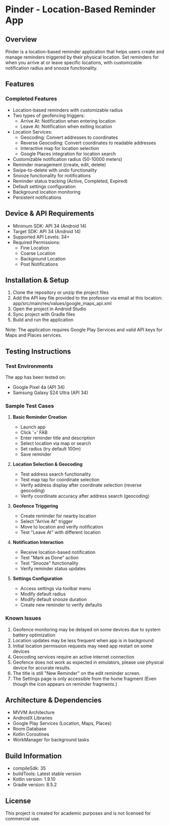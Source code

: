 # Pinder - Location-Based Reminder App

## Overview
Pinder is a location-based reminder application that helps users create and manage reminders triggered by their physical location. Set reminders for when you arrive at or leave specific locations, with customizable notification radius and snooze functionality.

## Features
### Completed Features
- Location-based reminders with customizable radius
- Two types of geofencing triggers:
  - Arrive At: Notification when entering location
  - Leave At: Notification when exiting location
- Location Services:
  - Geocoding: Convert addresses to coordinates
  - Reverse Geocoding: Convert coordinates to readable addresses
  - Interactive map for location selection
  - Google Places integration for location search
- Customizable notification radius (50-10000 meters)
- Reminder management (create, edit, delete)
- Swipe-to-delete with undo functionality
- Snooze functionality for notifications
- Reminder status tracking (Active, Completed, Expired)
- Default settings configuration
- Background location monitoring
- Persistent notifications

## Device & API Requirements
- Minimum SDK: API 34 (Android 14)
- Target SDK: API 34 (Android 14)
- Supported API Levels: 34+
- Required Permissions:
  - Fine Location
  - Coarse Location
  - Background Location
  - Post Notifications

## Installation & Setup
1. Clone the repository or unzip the project files
2. Add the API key file provided to the professor via email at this location: app/src/main/res/values/google_maps_api.xml
3. Open the project in Android Studio
4. Sync project with Gradle files
5. Build and run the application

Note: The application requires Google Play Services and valid API keys for Maps and Places services.

## Testing Instructions
### Test Environments
The app has been tested on:
- Google Pixel 4a (API 34)
- Samsung Galaxy S24 Ultra (API 34)

### Sample Test Cases
1. **Basic Reminder Creation**
   - Launch app
   - Click '+' FAB
   - Enter reminder title and description
   - Select location via map or search
   - Set radius (try default 100m)
   - Save reminder

2. **Location Selection & Geocoding**
   - Test address search functionality
   - Test map tap for coordinate selection
   - Verify address display after coordinate selection (reverse geocoding)
   - Verify coordinate accuracy after address search (geocoding)

3. **Geofence Triggering**
   - Create reminder for nearby location
   - Select "Arrive At" trigger
   - Move to location and verify notification
   - Test "Leave At" with different location

4. **Notification Interaction**
   - Receive location-based notification
   - Test "Mark as Done" action
   - Test "Snooze" functionality
   - Verify reminder status updates

5. **Settings Configuration**
   - Access settings via toolbar menu
   - Modify default radius
   - Modify default snooze duration
   - Create new reminder to verify defaults

### Known Issues
1. Geofence monitoring may be delayed on some devices due to system battery optimization
2. Location updates may be less frequent when app is in background
3. Initial location permission requests may need app restart on some devices
4. Geocoding services require an active internet connection
5. Geofence does not work as expected in emulators, please use physical device for accurate results.
6. The title is still "New Reminder" on the edit reminder screen.
7. The Settings page is only accessible from the home fragment (Even though the icon appears on reminder fragments.)

## Architecture & Dependencies
- MVVM Architecture
- AndroidX Libraries
- Google Play Services (Location, Maps, Places)
- Room Database
- Kotlin Coroutines
- WorkManager for background tasks

## Build Information
- compileSdk: 35
- buildTools: Latest stable version
- Kotlin version: 1.9.10
- Gradle version: 8.5.2

## License
This project is created for academic purposes and is not licensed for commercial use.
